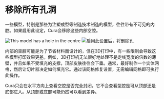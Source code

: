 移除所有孔洞
====
一些模型，特别是那些为注塑成型等制造技术制造的模型，往往带有不可见的内腔。如果启用此设定，Cura会移除这些内部空腔。

<!--screenshot {
"image_path": "meshfix_union_all_remove_holes_disabled.png",
"models": [{"script": "foothold.scad"}],
"camera_position": [-68, 40, 46],
"settings": {"meshfix_union_all_remove_holes": false},
"colours": 64
}-->
<!--screenshot {
"image_path": "meshfix_union_all_remove_holes_enabled.png",
"models": [{"script": "foothold.scad"}],
"camera_position": [-68, 40, 46],
"settings": {"meshfix_union_all_remove_holes": true},
"colours": 64
}-->
![This model has a hole in the centre](../images/meshfix_union_all_remove_holes_disabled.png)
![启用此设置后，将删除孔](../images/meshfix_union_all_remove_holes_enabled.png)

内部的空腔可能是为了节省材料而设计的，但在3D打印中，有一些限制会导致这些模型打印效果更差。例如，3D打印机无法很好地处理不是走线宽度的倍数的薄壁，并且如果不受填充的支撑，顶部皮肤往往会下垂。通常，最好制作一个实体网格，然后让切片器决定如何填充它。通过该网格修复设置，无需编辑网格即可执行此操作。

Cura只会在水平方向上查看空腔是否完全封闭。它不会查看型腔是可从顶部还是底部进入。从顶部或底部可能仍然可以看到差异。
